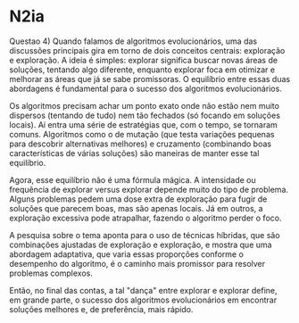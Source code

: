 # N2ia

Questao 4)
Quando falamos de algoritmos evolucionários, uma das discussões principais gira em torno de dois conceitos centrais: exploração e exploração. A ideia é simples: explorar significa buscar novas áreas de soluções, tentando algo diferente, enquanto explorar foca em otimizar e melhorar as áreas que já se sabe promissoras. O equilíbrio entre essas duas abordagens é fundamental para o sucesso dos algoritmos evolucionários.

Os algoritmos precisam achar um ponto exato onde não estão nem muito dispersos (tentando de tudo) nem tão fechados (só focando em soluções locais). Aí entra uma série de estratégias que, com o tempo, se tornaram comuns. Algoritmos como o de mutação (que testa variações pequenas para descobrir alternativas melhores) e cruzamento (combinando boas características de várias soluções) são maneiras de manter esse tal equilíbrio.

Agora, esse equilíbrio não é uma fórmula mágica. A intensidade ou frequência de explorar versus explorar depende muito do tipo de problema. Alguns problemas pedem uma dose extra de exploração para fugir de soluções que parecem boas, mas são apenas locais. Já em outros, a exploração excessiva pode atrapalhar, fazendo o algoritmo perder o foco.

A pesquisa sobre o tema aponta para o uso de técnicas híbridas, que são combinações ajustadas de exploração e exploração, e mostra que uma abordagem adaptativa, que varia essas proporções conforme o desempenho do algoritmo, é o caminho mais promissor para resolver problemas complexos.

Então, no final das contas, a tal "dança" entre explorar e explorar define, em grande parte, o sucesso dos algoritmos evolucionários em encontrar soluções melhores e, de preferência, mais rápido.

